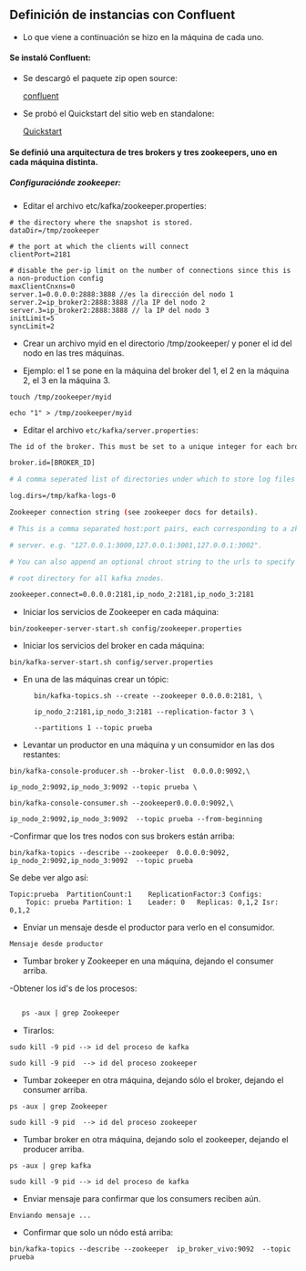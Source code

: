 ## Definición de instancias con Confluent

- Lo que viene a continuación se hizo en la máquina de cada uno. 

#### Se instaló Confluent:

- Se descargó el paquete zip open source:

 	[confluent](http://docs.confluent.io/3.2.0/installation.html)

- Se probó el Quickstart del sitio web en standalone:
	
	[Quickstart](http://docs.confluent.io/3.2.0/quickstart.html#quickstart)


#### Se definió una arquitectura de tres brokers y tres zookeepers, uno en cada máquina distinta.

##### Configuraciónde zookeeper:
 
- Editar el archivo etc/kafka/zookeeper.properties:
 
```
# the directory where the snapshot is stored.
dataDir=/tmp/zookeeper

# the port at which the clients will connect
clientPort=2181

# disable the per-ip limit on the number of connections since this is a non-production config
maxClientCnxns=0
server.1=0.0.0.0:2888:3888 //es la dirección del nodo 1
server.2=ip_broker2:2888:3888 //la IP del nodo 2
server.3=ip_broker2:2888:3888 // la IP del nodo 3
initLimit=5
syncLimit=2
```

- Crear un archivo myid en el directorio /tmp/zookeeper/ y poner el id del nodo en las tres máquinas.

- Ejemplo: el 1 se pone en la máquina del broker del 1, el 2 en la máquina 2, el 3 en la máquina 3.

```
touch /tmp/zookeeper/myid
  
echo "1" > /tmp/zookeeper/myid

```

- Editar el archivo `etc/kafka/server.properties`:

```bash
The id of the broker. This must be set to a unique integer for each broker.

broker.id=[BROKER_ID]

# A comma seperated list of directories under which to store log files

log.dirs=/tmp/kafka-logs-0

Zookeeper connection string (see zookeeper docs for details).

# This is a comma separated host:port pairs, each corresponding to a zk

# server. e.g. "127.0.0.1:3000,127.0.0.1:3001,127.0.0.1:3002".

# You can also append an optional chroot string to the urls to specify the

# root directory for all kafka znodes.

zookeeper.connect=0.0.0.0:2181,ip_nodo_2:2181,ip_nodo_3:2181

```

- Iniciar los servicios de Zookeeper en cada máquina:

`bin/zookeeper-server-start.sh config/zookeeper.properties`

- Iniciar los servicios del broker en cada máquina:

`bin/kafka-server-start.sh config/server.properties`

- En una de las máquinas crear un  tópic:

```
      bin/kafka-topics.sh --create --zookeeper 0.0.0.0:2181, \ 

      ip_nodo_2:2181,ip_nodo_3:2181 --replication-factor 3 \ 

      --partitions 1 --topic prueba
```

- Levantar un productor en una máquina y un consumidor en las dos restantes:

```
bin/kafka-console-producer.sh --broker-list  0.0.0.0:9092,\

ip_nodo_2:9092,ip_nodo_3:9092 --topic prueba \

bin/kafka-console-consumer.sh --zookeeper0.0.0.0:9092,\ 

ip_nodo_2:9092,ip_nodo_3:9092  --topic prueba --from-beginning

```

-Confirmar que los tres nodos con sus brokers están arriba:

```
bin/kafka-topics --describe --zookeeper  0.0.0.0:9092, ip_nodo_2:9092,ip_nodo_3:9092  --topic prueba
```
Se debe ver algo así: 

```
Topic:prueba  PartitionCount:1    ReplicationFactor:3 Configs:
    Topic: prueba Partition: 1    Leader: 0   Replicas: 0,1,2 Isr: 0,1,2
```

- Enviar un mensaje desde el productor para verlo en el consumidor. 

`Mensaje desde productor`

- Tumbar broker y Zookeeper en una máquina, dejando el consumer arriba.

-Obtener los id's de los procesos: 
 
```ps -aux | grep kafka

   ps -aux | grep Zookeeper
```

- Tirarlos:

```
sudo kill -9 pid --> id del proceso de kafka

sudo kill -9 pid  --> id del proceso zookeeper
```

- Tumbar zokeeper en otra máquina, dejando sólo el broker, dejando el consumer arriba.

```
ps -aux | grep Zookeeper

sudo kill -9 pid  --> id del proceso zookeeper
```
- Tumbar broker en otra máquina, dejando solo el zookeeper, dejando el producer arriba.

```
ps -aux | grep kafka

sudo kill -9 pid --> id del proceso de kafka
```

- Enviar mensaje para confirmar que los consumers reciben aún.

`Enviando mensaje ...`

- Confirmar que solo un nódo está arriba:

```
bin/kafka-topics --describe --zookeeper  ip_broker_vivo:9092  --topic prueba
```






